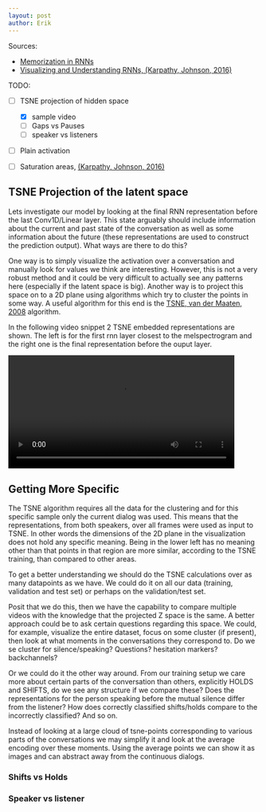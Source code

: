 ```yaml
---
layout: post
author: Erik
---
```




Sources:
* [Memorization in RNNs](https://distill.pub/2019/memorization-in-rnns/)
* [Visualizing and Understanding RNNs, (Karpathy, Johnson, 2016)](https://arxiv.org/pdf/1506.02078.pdf)



<!--more-->

TODO:
* [ ] TSNE projection of hidden space
    - [x] sample video
    - [ ] Gaps vs Pauses
    - [ ] speaker vs listeners
* [ ] Plain activation
* [ ] Saturation areas, [(Karpathy, Johnson, 2016)](https://arxiv.org/pdf/1506.02078.pdf)


## TSNE Projection of the latent space


Lets investigate our model by looking at the final RNN representation before the last Conv1D/Linear
layer. This state arguably should include information about the current and past state of the
conversation as well as some information about the future (these representations are used to
construct the prediction output). What ways are there to do this?

One way is to simply visualize the activation over a conversation and manually look for values we
think are interesting. However, this is not a very robust method and it could be very difficult to
actually see any patterns here (especially if the latent space is big). Another way is to project
this space on to a 2D plane using algorithms which try to cluster the points in some way. A useful
algorithm for this end is the [TSNE, van der Maaten, 2008](http://jmlr.org/papers/volume9/vandermaaten08a/vandermaaten08a.pdf) algorithm.

In the following video snippet 2 TSNE embedded representations are shown. The left is for the first rnn
layer closest to the melspectrogram and the right one is the final representation before the ouput
layer.


<div class='centerImg'>
<video width="90%" controls>
  <source src="/images/turntaking/tt_representation/video_z_states2.mp4" type="video/mp4">
Your browser does not support the video tag.
</video>
</div>

## Getting More Specific

The TSNE algorithm requires all the data for the clustering and for this specific sample only the
current dialog was used. This means that the representations, from both speakers, over all frames
were used as input to TSNE. In other words the dimensions of the 2D plane in the visualization does
not hold any specific meaning. Being in the lower left has no meaning other than that points in that
region are more similar, according to the TSNE training, than compared to other areas.

To get a better understanding we should do the TSNE calculations over as many datapoints as we have.
We could do it on all our data (training, validation and test set) or perhaps on the validation/test
set.

Posit that we do this, then we have the capability to compare multiple videos with the knowledge
that the projected Z space is the same. A better approach could be to ask certain questions
regarding this space. We could, for example, visualize the entire dataset, focus on some cluster (if
present), then look at what moments in the conversations they correspond to. Do we se cluster for
silence/speaking? Questions? hesitation markers? backchannels?

Or we could do it the other way around. From our training setup we care more about certain parts of
the conversation than others, explicitly HOLDS and SHIFTS, do we see any structure if we compare
these? Does the representations for the person speaking before the mutual silence differ from the
listener? How does correctly classified shifts/holds compare to the incorrectly classified? And so
on.

Instead of looking at a large cloud of tsne-points corresponding to various parts of the
conversations we may simplify it and look at the average encoding over these moments. Using the
average points we can show it as images and can abstract away from the continuous dialogs.


### Shifts vs Holds


### Speaker vs listener






